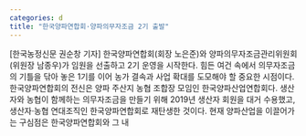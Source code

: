 ```yaml
---
categories: d
title: "한국양파연합회·양파의무자조금 2기 출발"
---
```

[한국농정신문 권순창 기자] 한국양파연합회(회장 노은준)와 양파의무자조금관리위원회(위원장 남종우)가 임원을 선출하고 2기 운영을 시작한다. 힘든 여건 속에서 의무자조금의 기틀을 닦아 놓은 1기를 이어 농가 결속과 사업 확대를 도모해야 할 중요한 시점이다.한국양파연합회의 전신은 양파 주산지 농협 조합장 모임인 한국양파산업연합회다. 생산자와 농협이 함께하는 의무자조금을 만들기 위해 2019년 생산자 회원을 대거 수용했고, 생산자·농협 연대조직인 한국양파연합회로 재탄생한 것이다. 현재 양파산업을 이끌어가는 구심점은 한국양파연합회와 그 내